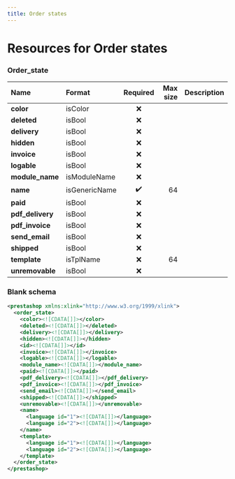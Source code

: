 ```yaml
---
title: Order states
---
```


# Resources for Order states

### Order_state

|       Name       |    Format     | Required | Max size | Description |
| :--------------- | :------------ | :------: | -------: | :---------- |
| **color**        | isColor       | ❌        |          |             |
| **deleted**      | isBool        | ❌        |          |             |
| **delivery**     | isBool        | ❌        |          |             |
| **hidden**       | isBool        | ❌        |          |             |
| **invoice**      | isBool        | ❌        |          |             |
| **logable**      | isBool        | ❌        |          |             |
| **module_name**  | isModuleName  | ❌        |          |             |
| **name**         | isGenericName | ✔️       | 64       |             |
| **paid**         | isBool        | ❌        |          |             |
| **pdf_delivery** | isBool        | ❌        |          |             |
| **pdf_invoice**  | isBool        | ❌        |          |             |
| **send_email**   | isBool        | ❌        |          |             |
| **shipped**      | isBool        | ❌        |          |             |
| **template**     | isTplName     | ❌        | 64       |             |
| **unremovable**  | isBool        | ❌        |          |             |


### Blank schema

```xml
<prestashop xmlns:xlink="http://www.w3.org/1999/xlink">
  <order_state>
    <color><![CDATA[]]></color>
    <deleted><![CDATA[]]></deleted>
    <delivery><![CDATA[]]></delivery>
    <hidden><![CDATA[]]></hidden>
    <id><![CDATA[]]></id>
    <invoice><![CDATA[]]></invoice>
    <logable><![CDATA[]]></logable>
    <module_name><![CDATA[]]></module_name>
    <paid><![CDATA[]]></paid>
    <pdf_delivery><![CDATA[]]></pdf_delivery>
    <pdf_invoice><![CDATA[]]></pdf_invoice>
    <send_email><![CDATA[]]></send_email>
    <shipped><![CDATA[]]></shipped>
    <unremovable><![CDATA[]]></unremovable>
    <name>
      <language id="1"><![CDATA[]]></language>
      <language id="2"><![CDATA[]]></language>
    </name>
    <template>
      <language id="1"><![CDATA[]]></language>
      <language id="2"><![CDATA[]]></language>
    </template>
  </order_state>
</prestashop>
```

